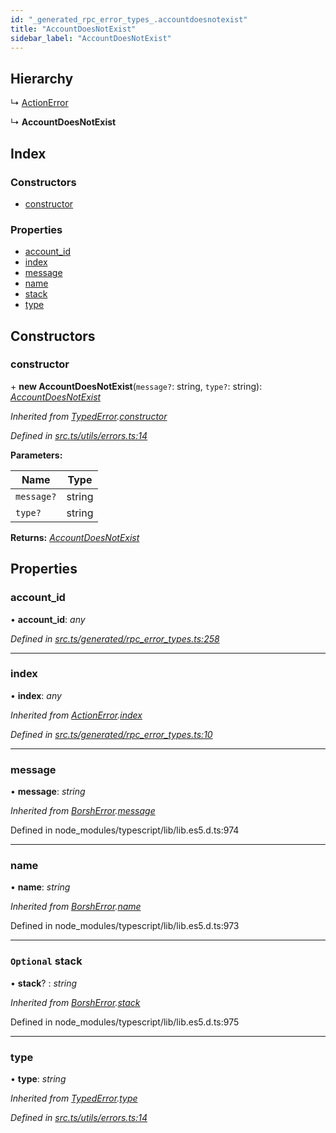 ```yaml
---
id: "_generated_rpc_error_types_.accountdoesnotexist"
title: "AccountDoesNotExist"
sidebar_label: "AccountDoesNotExist"
---
```


## Hierarchy

  ↳ [ActionError](_generated_rpc_error_types_.actionerror.md)

  ↳ **AccountDoesNotExist**

## Index

### Constructors

* [constructor](_generated_rpc_error_types_.accountdoesnotexist.md#constructor)

### Properties

* [account_id](_generated_rpc_error_types_.accountdoesnotexist.md#account_id)
* [index](_generated_rpc_error_types_.accountdoesnotexist.md#index)
* [message](_generated_rpc_error_types_.accountdoesnotexist.md#message)
* [name](_generated_rpc_error_types_.accountdoesnotexist.md#name)
* [stack](_generated_rpc_error_types_.accountdoesnotexist.md#optional-stack)
* [type](_generated_rpc_error_types_.accountdoesnotexist.md#type)

## Constructors

###  constructor

\+ **new AccountDoesNotExist**(`message?`: string, `type?`: string): *[AccountDoesNotExist](_generated_rpc_error_types_.accountdoesnotexist.md)*

*Inherited from [TypedError](_utils_errors_.typederror.md).[constructor](_utils_errors_.typederror.md#constructor)*

*Defined in [src.ts/utils/errors.ts:14](https://github.com/nearprotocol/nearlib/blob/bf1ce09/src.ts/utils/errors.ts#L14)*

**Parameters:**

Name | Type |
------ | ------ |
`message?` | string |
`type?` | string |

**Returns:** *[AccountDoesNotExist](_generated_rpc_error_types_.accountdoesnotexist.md)*

## Properties

###  account_id

• **account_id**: *any*

*Defined in [src.ts/generated/rpc_error_types.ts:258](https://github.com/nearprotocol/nearlib/blob/bf1ce09/src.ts/generated/rpc_error_types.ts#L258)*

___

###  index

• **index**: *any*

*Inherited from [ActionError](_generated_rpc_error_types_.actionerror.md).[index](_generated_rpc_error_types_.actionerror.md#index)*

*Defined in [src.ts/generated/rpc_error_types.ts:10](https://github.com/nearprotocol/nearlib/blob/bf1ce09/src.ts/generated/rpc_error_types.ts#L10)*

___

###  message

• **message**: *string*

*Inherited from [BorshError](_utils_serialize_.borsherror.md).[message](_utils_serialize_.borsherror.md#message)*

Defined in node_modules/typescript/lib/lib.es5.d.ts:974

___

###  name

• **name**: *string*

*Inherited from [BorshError](_utils_serialize_.borsherror.md).[name](_utils_serialize_.borsherror.md#name)*

Defined in node_modules/typescript/lib/lib.es5.d.ts:973

___

### `Optional` stack

• **stack**? : *string*

*Inherited from [BorshError](_utils_serialize_.borsherror.md).[stack](_utils_serialize_.borsherror.md#optional-stack)*

Defined in node_modules/typescript/lib/lib.es5.d.ts:975

___

###  type

• **type**: *string*

*Inherited from [TypedError](_utils_errors_.typederror.md).[type](_utils_errors_.typederror.md#type)*

*Defined in [src.ts/utils/errors.ts:14](https://github.com/nearprotocol/nearlib/blob/bf1ce09/src.ts/utils/errors.ts#L14)*
